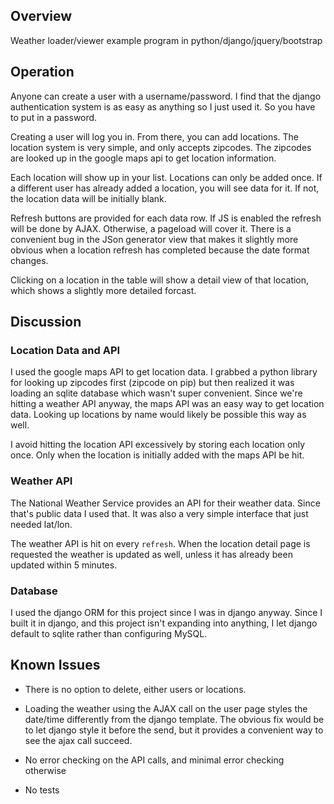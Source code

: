 ## Overview

Weather loader/viewer example program in python/django/jquery/bootstrap

## Operation

Anyone can create a user with a username/password. I find that the django authentication system is as easy as anything so I just used it. So you have to put in a password.

Creating a user will log you in. From there, you can add locations. The location system is very simple, and only accepts zipcodes. The zipcodes are looked up in the google maps api to get location information.

Each location will show up in your list. Locations can only be added once. If a different user has already added a location, you will see data for it. If not, the location data will be initially blank.

Refresh buttons are provided for each data row. If JS is enabled the refresh will be done by AJAX. Otherwise, a pageload will cover it. There is a convenient bug in the JSon generator view that makes it slightly more obvious when a location refresh has completed because the date format changes.

Clicking on a location in the table will show a detail view of that location, which shows a slightly more detailed forcast.

## Discussion

### Location Data and API

I used the google maps API to get location data. I grabbed a python library for looking up zipcodes first (zipcode on pip) but then realized it was loading an sqlite database which wasn't super convenient. Since we're hitting a weather API anyway, the maps API was an easy way to get location data. Looking up locations by name would likely be possible this way as well.

I avoid hitting the location API excessively by storing each location only once. Only when the location is initially added with the maps API be hit.

### Weather API

The National Weather Service provides an API for their weather data. Since that's public data I used that. It was also a very simple interface that just needed lat/lon.

The weather API is hit on every `refresh`. When the location detail page is requested the weather is updated as well, unless it has already been updated within 5 minutes.

### Database

I used the django ORM for this project since I was in django anyway. Since I built it in django, and this project isn't expanding into anything, I let django default to sqlite rather than configuring MySQL.

## Known Issues

- There is no option to delete, either users or locations.

- Loading the weather using the AJAX call on the user page styles the date/time differently from the django template. The obvious fix would be to let django style it before the send, but it provides a convenient way to see the ajax call succeed.

- No error checking on the API calls, and minimal error checking otherwise

- No tests
